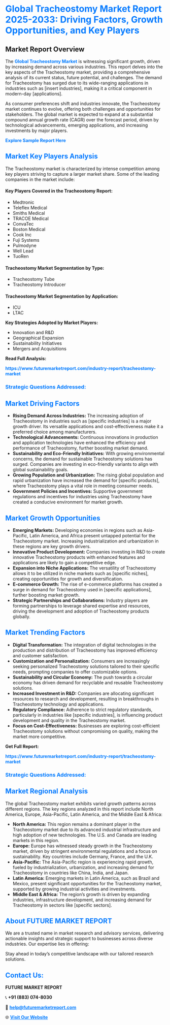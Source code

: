 <h1 style="color: #007BFF;">Global Tracheostomy Market Report 2025-2033: Driving Factors, Growth Opportunities, and Key Players</h1>

<section id="overview">
<h2>Market Report Overview</h2>
<p>The <a href="https://www.futuremarketreport.com/industry-report/tracheostomy-market" style="color: #007BFF; text-decoration: none;"><strong>Global Tracheostomy Market</strong></a> is witnessing significant growth, driven by increasing demand across various industries. This report delves into the key aspects of the Tracheostomy market, providing a comprehensive analysis of its current status, future potential, and challenges. The demand for Tracheostomy has surged due to its wide-ranging applications in industries such as [insert industries], making it a critical component in modern-day [applications].</p>
<p>As consumer preferences shift and industries innovate, the Tracheostomy market continues to evolve, offering both challenges and opportunities for stakeholders. The global market is expected to expand at a substantial compound annual growth rate (CAGR) over the forecast period, driven by technological advancements, emerging applications, and increasing investments by major players.</p>
</section>

<section id="overview">
<p><a href="https://www.futuremarketreport.com/request-sample/reportId=101939" style="color: #007BFF; text-decoration: none;"><strong>Explore Sample Report Here</strong></a></p>
</section>

<section id="key-players">
<h2 style="color: #007BFF;">Market Key Players Analysis</h2>
<p>The Tracheostomy market is characterized by intense competition among key players striving to capture a larger market share. Some of the leading companies in the market include:</p>
<h4>Key Players Covered in the Tracheostomy Report:</h4>
<ul><li>Medtronic</li><li>Teleflex Medical</li><li>Smiths Medical</li><li>TRACOE Medical</li><li>ConvaTec</li><li>Boston Medical</li><li>Cook Inc</li><li>Fuji Systems</li><li>Pulmodyne</li><li>Well Lead</li><li>TuoRen</li></ul>
<h4>Tracheostomy Market Segmentation by Type:</h4>
<ul><li>Tracheostomy Tube</li><li>Tracheostomy Introducer</li></ul>

<h4>Tracheostomy Market Segmentation by Application:</h4>
<ul><li>ICU</li><li>LTAC</li></ul>
<p><strong>Key Strategies Adopted by Market Players:</strong></p>
<ul>
<li>Innovation and R&D</li>
<li>Geographical Expansion</li>
<li>Sustainability Initiatives</li>
<li>Mergers and Acquisitions</li>
</ul>
</section>

<section>
<p><strong>Read Full Analysis: </strong></p><a href="https://www.futuremarketreport.com/industry-report/tracheostomy-market" style="color: #007BFF; text-decoration: none;"><strong>https://www.futuremarketreport.com/industry-report/tracheostomy-market</strong></a>
<h3 style="color: #007BFF;">Strategic Questions Addressed:</h3>
</section>

<section id="driving-factors">
<h2 style="color: #007BFF;">Market Driving Factors</h2>
<ul>
<li><strong>Rising Demand Across Industries:</strong> The increasing adoption of Tracheostomy in industries such as [specific industries] is a major growth driver. Its versatile applications and cost-effectiveness make it a preferred choice among manufacturers.</li>
<li><strong>Technological Advancements:</strong> Continuous innovations in production and application technologies have enhanced the efficiency and performance of Tracheostomy, further boosting market demand.</li>
<li><strong>Sustainability and Eco-Friendly Initiatives:</strong> With growing environmental concerns, the demand for sustainable Tracheostomy solutions has surged. Companies are investing in eco-friendly variants to align with global sustainability goals.</li>
<li><strong>Growing Population and Urbanization:</strong> The rising global population and rapid urbanization have increased the demand for [specific products], where Tracheostomy plays a vital role in meeting consumer needs.</li>
<li><strong>Government Policies and Incentives:</strong> Supportive government regulations and incentives for industries using Tracheostomy have created a conducive environment for market growth.</li>
</ul>
</section>

<section id="growth-opportunities">
<h2 style="color: #007BFF;">Market Growth Opportunities</h2>
<ul>
<li><strong>Emerging Markets:</strong> Developing economies in regions such as Asia-Pacific, Latin America, and Africa present untapped potential for the Tracheostomy market. Increasing industrialization and urbanization in these regions are key growth drivers.</li>
<li><strong>Innovative Product Development:</strong> Companies investing in R&D to create innovative Tracheostomy products with enhanced features and applications are likely to gain a competitive edge.</li>
<li><strong>Expansion into Niche Applications:</strong> The versatility of Tracheostomy allows it to be utilized in niche markets such as [specific niches], creating opportunities for growth and diversification.</li>
<li><strong>E-commerce Growth:</strong> The rise of e-commerce platforms has created a surge in demand for Tracheostomy used in [specific applications], further boosting market growth.</li>
<li><strong>Strategic Partnerships and Collaborations:</strong> Industry players are forming partnerships to leverage shared expertise and resources, driving the development and adoption of Tracheostomy products globally.</li>
</ul>
</section>

<section id="trending-factors">
<h2 style="color: #007BFF;">Market Trending Factors</h2>
<ul>
<li><strong>Digital Transformation:</strong> The integration of digital technologies in the production and distribution of Tracheostomy has improved efficiency and customer satisfaction.</li>
<li><strong>Customization and Personalization:</strong> Consumers are increasingly seeking personalized Tracheostomy solutions tailored to their specific needs, prompting companies to offer customizable options.</li>
<li><strong>Sustainability and Circular Economy:</strong> The push towards a circular economy has driven demand for recyclable and reusable Tracheostomy solutions.</li>
<li><strong>Increased Investment in R&D:</strong> Companies are allocating significant resources to research and development, resulting in breakthroughs in Tracheostomy technology and applications.</li>
<li><strong>Regulatory Compliance:</strong> Adherence to strict regulatory standards, particularly in industries like [specific industries], is influencing product development and quality in the Tracheostomy market.</li>
<li><strong>Focus on Cost-Effectiveness:</strong> Businesses are exploring cost-efficient Tracheostomy solutions without compromising on quality, making the market more competitive.</li>
</ul>
</section>

<section>
<p><strong>Get Full Report: </strong></p><a href="https://www.futuremarketreport.com/industry-report/tracheostomy-market" style="color: #007BFF; text-decoration: none;"><strong>https://www.futuremarketreport.com/industry-report/tracheostomy-market</strong></a>
<h3 style="color: #007BFF;">Strategic Questions Addressed:</h3>
</section>


<section id="regional-analysis">
<h2 style="color: #007BFF;">Market Regional Analysis</h2>
<p>The global Tracheostomy market exhibits varied growth patterns across different regions. The key regions analyzed in this report include North America, Europe, Asia-Pacific, Latin America, and the Middle East & Africa:</p>
<ul>
<li><strong>North America:</strong> This region remains a dominant player in the Tracheostomy market due to its advanced industrial infrastructure and high adoption of new technologies. The U.S. and Canada are leading markets in this region.</li>
<li><strong>Europe:</strong> Europe has witnessed steady growth in the Tracheostomy market, driven by stringent environmental regulations and a focus on sustainability. Key countries include Germany, France, and the U.K.</li>
<li><strong>Asia-Pacific:</strong> The Asia-Pacific region is experiencing rapid growth, fueled by industrialization, urbanization, and increasing demand for Tracheostomy in countries like China, India, and Japan.</li>
<li><strong>Latin America:</strong> Emerging markets in Latin America, such as Brazil and Mexico, present significant opportunities for the Tracheostomy market, supported by growing industrial activities and investments.</li>
<li><strong>Middle East & Africa:</strong> The region’s growth is driven by expanding industries, infrastructure development, and increasing demand for Tracheostomy in sectors like [specific sectors].</li>
</ul>
</section>

<footer>
<h2 style="color: #007BFF;">About FUTURE MARKET REPORT</h2>
<p>We are a trusted name in market research and advisory services, delivering actionable insights and strategic support to businesses across diverse industries. Our expertise lies in offering:</p>

<p>Stay ahead in today’s competitive landscape with our tailored research solutions.</p>

<h2 style="color: #007BFF;">Contact Us:</h2>
<p><strong>FUTURE MARKET REPORT</strong></p>
<p>📞 <strong>+91 (883) 074-8030</strong></p>
<p>📧 <strong><a href="mailto:help@futuremarketreport.com" style="color: #007BFF;">help@futuremarketreport.com</a></strong></p>
<p>🌐 <strong><a href="https://www.futuremarketreport.com/" style="color: #007BFF;">Visit Our Website</a></strong></p>
</footer>